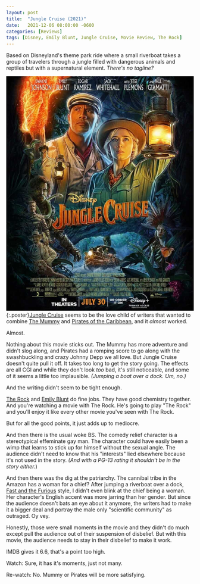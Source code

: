```yaml
---
layout: post
title:  "Jungle Cruise (2021)"
date:   2021-12-06 08:00:00 -0600
categories: [Reviews]
tags: [Disney, Emily Blunt, Jungle Cruise, Movie Review, The Rock]
---
```


Based on Disneyland's theme park ride where a small riverboat takes a group of travelers through a jungle filled with dangerous animals and reptiles but with a supernatural element. *There's no tagline?*

![Jungle Cruise Poster](/assets/2021/12/jungle-cruise-2021.jpg){:.poster}[Jungle Cruise](https://www.imdb.com/title/tt0870154/) seems to be the love child of writers that wanted to combine [The Mummy](https://www.imdb.com/title/tt0120616/) and [Pirates of the Caribbean](https://www.imdb.com/title/tt0325980/), and it *almost* worked.

Almost.

Nothing about this movie sticks out. The Mummy has more adventure and didn't slog along, and Pirates had a romping score to go along with the swashbuckling and crazy Johnny Depp we all love. But Jungle Cruise doesn't quite pull it off. It takes too long to get the story going. The effects are all CGI and while they don't look *too* bad, it's still noticeable, and some of it seems a little too implausible. *(Jumping a boat over a dock. Um, no.)*

And the writing didn't seem to be tight enough.

[The Rock](https://www.imdb.com/name/nm0425005/) and [Emily Blunt](https://www.imdb.com/name/nm1289434/) do fine jobs. They have good chemistry together. And you're watching a movie with The Rock. He's going to play "The Rock" and you'll enjoy it like every other movie you've seen with The Rock.

But for all the good points, it just adds up to mediocre.

And then there is the usual woke BS. The comedy relief character is a stereotypical effeminate gay man. The character could have easily been a wimp that learns to stick up for himself without the sexual angle. The audience didn't need to know that his "interests" lied elsewhere because it's not used in the story. *(And with a PG-13 rating it shouldn't be in the story either.*)

And then there was the dig at the patriarchy. The cannibal tribe in the Amazon has a woman for a chief? After jumping a riverboat over a dock, [Fast and the Furious](https://www.imdb.com/title/tt5433138/) style, I didn't even blink at the chief being a woman. Her character's English accent was more jarring than her gender. But since the audience doesn't bats an eye about it anymore, the writers had to make it a bigger deal and portray the male only "scientific community" as outraged. Oy vey.

Honestly, those were small moments in the movie and they didn't do much except pull the audience out of their suspension of disbelief. But with this movie, the audience needs to stay in their disbelief to make it work.

IMDB gives it 6.6, that's a point too high.

Watch: Sure, it has it's moments, just not many.

Re-watch: No. Mummy or Pirates will be more satisfying.
